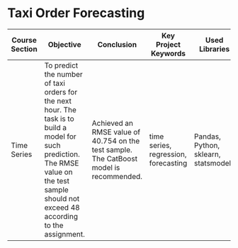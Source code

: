 # Taxi Order Forecasting

| Course Section   | Objective                                                                                          | Conclusion                                                                                     | Key Project Keywords            | Used Libraries                         |
|------------------|----------------------------------------------------------------------------------------------------|------------------------------------------------------------------------------------------------|--------------------------------|----------------------------------------|
| Time Series      | To predict the number of taxi orders for the next hour. The task is to build a model for such prediction. The RMSE value on the test sample should not exceed 48 according to the assignment. | Achieved an RMSE value of 40.754 on the test sample. The CatBoost model is recommended. | time series, regression, forecasting | Pandas, Python, sklearn, statsmodels   |
